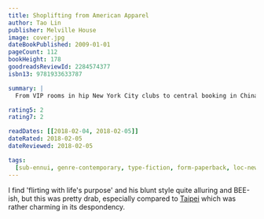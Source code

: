 ```yaml
---
title: Shoplifting from American Apparel
author: Tao Lin
publisher: Melville House
image: cover.jpg
dateBookPublished: 2009-01-01
pageCount: 112
bookHeight: 178
goodreadsReviewId: 2284574377
isbn13: 9781933633787

summary: |
  From VIP rooms in hip New York City clubs to central booking in Chinatown, from New York University’ s Bobst Library to a bus in someone’s backyard in a college-town in Florida, from Bret Easton Ellis to Lorrie Moore, and from Moby to Ghost Mice, it explores class, culture, and the arts in all their American forms through the funny, journalistic, and existentially-minded narrative of someone trying to both “not be a bad person” and “find some kind of happiness or something,” while he is driven by his failures and successes at managing his art, morals, finances, relationships, loneliness, confusion, boredom, future, and depression.

rating5: 2
rating7: 2

readDates: [[2018-02-04, 2018-02-05]]
dateRated: 2018-02-05
dateReviewed: 2018-02-05

tags:
  [sub-ennui, genre-contemporary, type-fiction, form-paperback, loc-new-york]
---
```


I find 'flirting with life's purpose' and his blunt style quite alluring and BEE-ish, but this was pretty drab, especially compared to [Taipei](/books/taipei-tao-lin) which was rather charming in its despondency.
